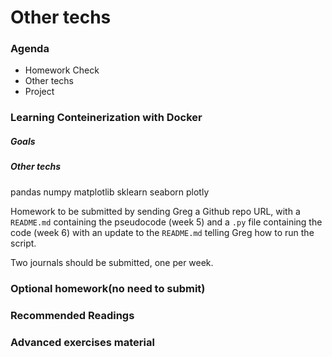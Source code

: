 # Other techs

### Agenda
* Homework Check
* Other techs
* Project

### Learning Conteinerization with Docker

##### Goals

##### Other techs

pandas
numpy
matplotlib
sklearn
seaborn
plotly

Homework to be submitted by sending Greg a Github repo URL, with a `README.md` containing the pseudocode (week 5) and a `.py` file containing the code (week 6) with an update to the `README.md` telling Greg how to run the script.

Two journals should be submitted, one per week.

### Optional homework(no need to submit)

### Recommended Readings

### Advanced exercises material

